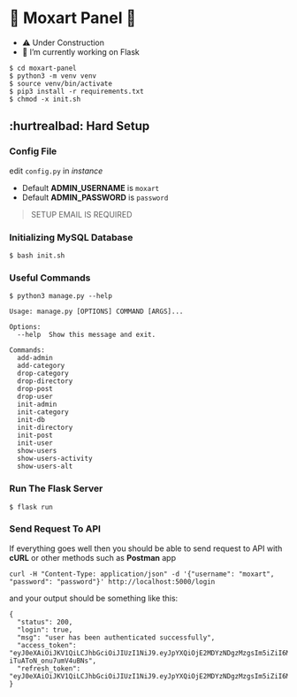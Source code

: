 # :seedling: Moxart Panel :seedling:

-  :warning: Under Construction
- 🔭 I’m currently working on Flask

```
$ cd moxart-panel
$ python3 -m venv venv
$ source venv/bin/activate
$ pip3 install -r requirements.txt
$ chmod -x init.sh
```

## :hurtrealbad: Hard Setup

### Config File
edit `config.py` in *instance* 
* Default **ADMIN_USERNAME** is `moxart`
* Default **ADMIN_PASSWORD** is `password`
> SETUP EMAIL IS REQUIRED

### Initializing MySQL Database

`$ bash init.sh`


### Useful Commands

`$ python3 manage.py --help`

```
Usage: manage.py [OPTIONS] COMMAND [ARGS]...

Options:
  --help  Show this message and exit.

Commands:
  add-admin
  add-category
  drop-category
  drop-directory
  drop-post
  drop-user
  init-admin
  init-category
  init-db
  init-directory
  init-post
  init-user
  show-users
  show-users-activity
  show-users-alt

```

### Run The Flask Server
`$ flask run`

### Send Request To API
If everything goes well then you should be able to send request to API with **cURL** or other methods such as **Postman** app

`curl -H "Content-Type: application/json" -d '{"username": "moxart", "password": "password"}' http://localhost:5000/login`

and your output should be something like this:

```
{
  "status": 200, 
  "login": true, 
  "msg": "user has been authenticated successfully", 
  "access_token": "eyJ0eXAiOiJKV1QiLCJhbGciOiJIUzI1NiJ9.eyJpYXQiOjE2MDYzNDgzMzgsIm5iZiI6MTYwNjM0ODMzOCwianRpIjoiNWE4YmYwZDctMGJjYy00YTYzLWFlODQtZWM3YjY0NDJiYjIxIiwiaWRlbnRpdHkiOiJtb3hhcnQiLCJmcmVzaCI6ZmFsc2UsInR5cGUiOiJhY2Nlc3MiLCJ1c2VyX2NsYWltcyI6eyJyb2xlcyI6ImFkbWluIn19.0f2JLU7FOV3r3TRbSJcbp3-iTuAToN_onu7umV4uBNs", 
  "refresh_token": "eyJ0eXAiOiJKV1QiLCJhbGciOiJIUzI1NiJ9.eyJpYXQiOjE2MDYzNDgzMzgsIm5iZiI6MTYwNjM0ODMzOCwianRpIjoiOTc0YWYxYjktNDE4Zi00YWNkLTkxZGMtMDY0ODZjZDVjY2M1IiwiZXhwIjoxNjA4OTQwMzM4LCJpZGVudGl0eSI6Im1veGFydCIsInR5cGUiOiJyZWZyZXNoIn0.72gCoipzkuvAmiffqNLh2jn9FYIfe2r51x4X67x5_MQ"
}

```
